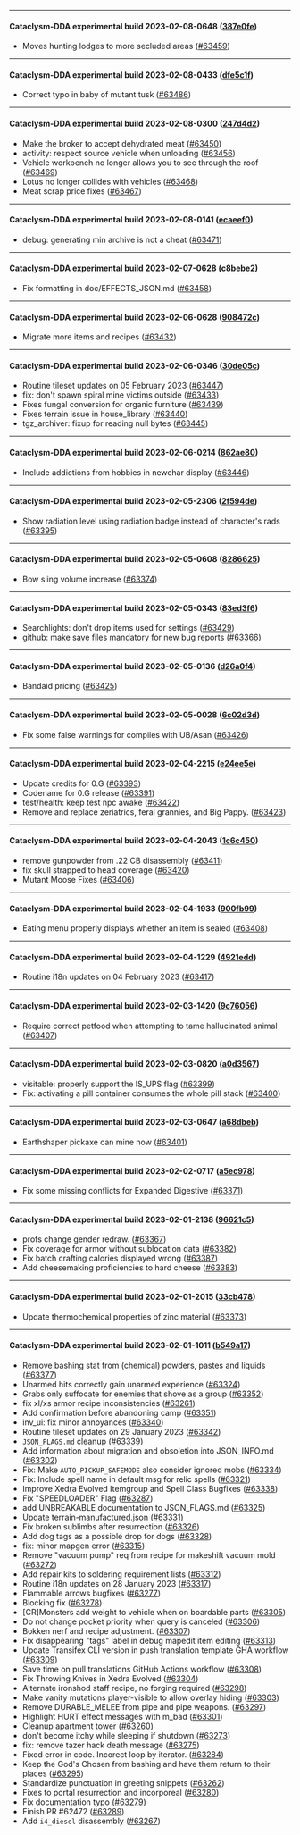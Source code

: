 
---

#### Cataclysm-DDA experimental build 2023-02-08-0648 ([387e0fe](https://github.com/CleverRaven/Cataclysm-DDA/releases/tag/cdda-experimental-2023-02-08-0648))

* Moves hunting lodges to more secluded areas ([#63459](https://github.com/CleverRaven/Cataclysm-DDA/pull/63459))

---

#### Cataclysm-DDA experimental build 2023-02-08-0433 ([dfe5c1f](https://github.com/CleverRaven/Cataclysm-DDA/releases/tag/cdda-experimental-2023-02-08-0433))

* Correct typo in baby of mutant tusk ([#63486](https://github.com/CleverRaven/Cataclysm-DDA/pull/63486))

---

#### Cataclysm-DDA experimental build 2023-02-08-0300 ([247d4d2](https://github.com/CleverRaven/Cataclysm-DDA/releases/tag/cdda-experimental-2023-02-08-0300))

* Make the broker to accept dehydrated meat ([#63450](https://github.com/CleverRaven/Cataclysm-DDA/pull/63450))
* activity: respect source vehicle when unloading ([#63456](https://github.com/CleverRaven/Cataclysm-DDA/pull/63456))
* Vehicle workbench no longer allows you to see through the roof ([#63469](https://github.com/CleverRaven/Cataclysm-DDA/pull/63469))
* Lotus no longer collides with vehicles ([#63468](https://github.com/CleverRaven/Cataclysm-DDA/pull/63468))
* Meat scrap price fixes ([#63467](https://github.com/CleverRaven/Cataclysm-DDA/pull/63467))

---

#### Cataclysm-DDA experimental build 2023-02-08-0141 ([ecaeef0](https://github.com/CleverRaven/Cataclysm-DDA/releases/tag/cdda-experimental-2023-02-08-0141))

* debug: generating min archive is not a cheat ([#63471](https://github.com/CleverRaven/Cataclysm-DDA/pull/63471))

---

#### Cataclysm-DDA experimental build 2023-02-07-0628 ([c8bebe2](https://github.com/CleverRaven/Cataclysm-DDA/releases/tag/cdda-experimental-2023-02-07-0628))

* Fix formatting in doc/EFFECTS_JSON.md ([#63458](https://github.com/CleverRaven/Cataclysm-DDA/pull/63458))

---

#### Cataclysm-DDA experimental build 2023-02-06-0628 ([908472c](https://github.com/CleverRaven/Cataclysm-DDA/releases/tag/cdda-experimental-2023-02-06-0628))

* Migrate more items and recipes ([#63432](https://github.com/CleverRaven/Cataclysm-DDA/pull/63432))

---

#### Cataclysm-DDA experimental build 2023-02-06-0346 ([30de05c](https://github.com/CleverRaven/Cataclysm-DDA/releases/tag/cdda-experimental-2023-02-06-0346))

* Routine tileset updates on 05 February 2023 ([#63447](https://github.com/CleverRaven/Cataclysm-DDA/pull/63447))
* fix: don't spawn spiral mine victims outside ([#63433](https://github.com/CleverRaven/Cataclysm-DDA/pull/63433))
* Fixes fungal conversion for organic furniture ([#63439](https://github.com/CleverRaven/Cataclysm-DDA/pull/63439))
* Fixes terrain issue in house_library ([#63440](https://github.com/CleverRaven/Cataclysm-DDA/pull/63440))
* tgz_archiver: fixup for reading null bytes ([#63445](https://github.com/CleverRaven/Cataclysm-DDA/pull/63445))

---

#### Cataclysm-DDA experimental build 2023-02-06-0214 ([862ae80](https://github.com/CleverRaven/Cataclysm-DDA/releases/tag/cdda-experimental-2023-02-06-0214))

* Include addictions from hobbies in newchar display ([#63446](https://github.com/CleverRaven/Cataclysm-DDA/pull/63446))

---

#### Cataclysm-DDA experimental build 2023-02-05-2306 ([2f594de](https://github.com/CleverRaven/Cataclysm-DDA/releases/tag/cdda-experimental-2023-02-05-2306))

* Show radiation level using radiation badge instead of character's rads ([#63395](https://github.com/CleverRaven/Cataclysm-DDA/pull/63395))

---

#### Cataclysm-DDA experimental build 2023-02-05-0608 ([8286625](https://github.com/CleverRaven/Cataclysm-DDA/releases/tag/cdda-experimental-2023-02-05-0608))

* Bow sling volume increase ([#63374](https://github.com/CleverRaven/Cataclysm-DDA/pull/63374))

---

#### Cataclysm-DDA experimental build 2023-02-05-0343 ([83ed3f6](https://github.com/CleverRaven/Cataclysm-DDA/releases/tag/cdda-experimental-2023-02-05-0343))

* Searchlights: don't drop items used for settings ([#63429](https://github.com/CleverRaven/Cataclysm-DDA/pull/63429))
* github: make save files mandatory for new bug reports ([#63366](https://github.com/CleverRaven/Cataclysm-DDA/pull/63366))

---

#### Cataclysm-DDA experimental build 2023-02-05-0136 ([d26a0f4](https://github.com/CleverRaven/Cataclysm-DDA/releases/tag/cdda-experimental-2023-02-05-0136))

* Bandaid pricing ([#63425](https://github.com/CleverRaven/Cataclysm-DDA/pull/63425))

---

#### Cataclysm-DDA experimental build 2023-02-05-0028 ([6c02d3d](https://github.com/CleverRaven/Cataclysm-DDA/releases/tag/cdda-experimental-2023-02-05-0028))

* Fix some false warnings for compiles with UB/Asan ([#63426](https://github.com/CleverRaven/Cataclysm-DDA/pull/63426))

---

#### Cataclysm-DDA experimental build 2023-02-04-2215 ([e24ee5e](https://github.com/CleverRaven/Cataclysm-DDA/releases/tag/cdda-experimental-2023-02-04-2215))

* Update credits for 0.G ([#63393](https://github.com/CleverRaven/Cataclysm-DDA/pull/63393))
* Codename for 0.G release ([#63391](https://github.com/CleverRaven/Cataclysm-DDA/pull/63391))
* test/health: keep test npc awake ([#63422](https://github.com/CleverRaven/Cataclysm-DDA/pull/63422))
* Remove and replace zeriatrics, feral grannies, and Big Pappy. ([#63423](https://github.com/CleverRaven/Cataclysm-DDA/pull/63423))

---

#### Cataclysm-DDA experimental build 2023-02-04-2043 ([1c6c450](https://github.com/CleverRaven/Cataclysm-DDA/releases/tag/cdda-experimental-2023-02-04-2043))

* remove gunpowder from .22 CB disassembly ([#63411](https://github.com/CleverRaven/Cataclysm-DDA/pull/63411))
* fix skull strapped to head coverage ([#63420](https://github.com/CleverRaven/Cataclysm-DDA/pull/63420))
* Mutant Moose Fixes ([#63406](https://github.com/CleverRaven/Cataclysm-DDA/pull/63406))

---

#### Cataclysm-DDA experimental build 2023-02-04-1933 ([900fb99](https://github.com/CleverRaven/Cataclysm-DDA/releases/tag/cdda-experimental-2023-02-04-1933))

* Eating menu properly displays whether an item is sealed ([#63408](https://github.com/CleverRaven/Cataclysm-DDA/pull/63408))

---

#### Cataclysm-DDA experimental build 2023-02-04-1229 ([4921edd](https://github.com/CleverRaven/Cataclysm-DDA/releases/tag/cdda-experimental-2023-02-04-1229))

* Routine i18n updates on 04 February 2023 ([#63417](https://github.com/CleverRaven/Cataclysm-DDA/pull/63417))

---

#### Cataclysm-DDA experimental build 2023-02-03-1420 ([9c76056](https://github.com/CleverRaven/Cataclysm-DDA/releases/tag/cdda-experimental-2023-02-03-1420))

* Require correct petfood when attempting to tame hallucinated animal ([#63407](https://github.com/CleverRaven/Cataclysm-DDA/pull/63407))

---

#### Cataclysm-DDA experimental build 2023-02-03-0820 ([a0d3567](https://github.com/CleverRaven/Cataclysm-DDA/releases/tag/cdda-experimental-2023-02-03-0820))

* visitable: properly support the IS_UPS flag ([#63399](https://github.com/CleverRaven/Cataclysm-DDA/pull/63399))
* Fix: activating a pill container consumes the whole pill stack ([#63400](https://github.com/CleverRaven/Cataclysm-DDA/pull/63400))

---

#### Cataclysm-DDA experimental build 2023-02-03-0647 ([a68dbeb](https://github.com/CleverRaven/Cataclysm-DDA/releases/tag/cdda-experimental-2023-02-03-0647))

* Earthshaper pickaxe can mine now ([#63401](https://github.com/CleverRaven/Cataclysm-DDA/pull/63401))

---

#### Cataclysm-DDA experimental build 2023-02-02-0717 ([a5ec978](https://github.com/CleverRaven/Cataclysm-DDA/releases/tag/cdda-experimental-2023-02-02-0717))

* Fix some missing conflicts for Expanded Digestive ([#63371](https://github.com/CleverRaven/Cataclysm-DDA/pull/63371))

---

#### Cataclysm-DDA experimental build 2023-02-01-2138 ([96621c5](https://github.com/CleverRaven/Cataclysm-DDA/releases/tag/cdda-experimental-2023-02-01-2138))

* profs change gender redraw. ([#63367](https://github.com/CleverRaven/Cataclysm-DDA/pull/63367))
* Fix coverage for armor without sublocation data ([#63382](https://github.com/CleverRaven/Cataclysm-DDA/pull/63382))
* Fix batch crafting calories displayed wrong ([#63387](https://github.com/CleverRaven/Cataclysm-DDA/pull/63387))
* Add cheesemaking proficiencies to hard cheese ([#63383](https://github.com/CleverRaven/Cataclysm-DDA/pull/63383))

---

#### Cataclysm-DDA experimental build 2023-02-01-2015 ([33cb478](https://github.com/CleverRaven/Cataclysm-DDA/releases/tag/cdda-experimental-2023-02-01-2015))

* Update thermochemical properties of zinc material ([#63373](https://github.com/CleverRaven/Cataclysm-DDA/pull/63373))

---

#### Cataclysm-DDA experimental build 2023-02-01-1011 ([b549a17](https://github.com/CleverRaven/Cataclysm-DDA/releases/tag/cdda-experimental-2023-02-01-1011))

* Remove bashing stat from (chemical) powders, pastes and liquids ([#63377](https://github.com/CleverRaven/Cataclysm-DDA/pull/63377))
* Unarmed hits correctly gain unarmed experience ([#63324](https://github.com/CleverRaven/Cataclysm-DDA/pull/63324))
* Grabs only suffocate for enemies that shove as a group ([#63352](https://github.com/CleverRaven/Cataclysm-DDA/pull/63352))
* fix xl/xs armor recipe inconsistencies ([#63261](https://github.com/CleverRaven/Cataclysm-DDA/pull/63261))
* Add confirmation before abandoning camp ([#63351](https://github.com/CleverRaven/Cataclysm-DDA/pull/63351))
* inv_ui: fix minor annoyances ([#63340](https://github.com/CleverRaven/Cataclysm-DDA/pull/63340))
* Routine tileset updates on 29 January 2023 ([#63342](https://github.com/CleverRaven/Cataclysm-DDA/pull/63342))
* `JSON_FLAGS.md` cleanup ([#63339](https://github.com/CleverRaven/Cataclysm-DDA/pull/63339))
* Add information about migration and obsoletion into JSON_INFO.md ([#63302](https://github.com/CleverRaven/Cataclysm-DDA/pull/63302))
* Fix: Make `AUTO_PICKUP_SAFEMODE` also consider ignored mobs ([#63334](https://github.com/CleverRaven/Cataclysm-DDA/pull/63334))
* Fix: Include spell name in default msg for relic spells ([#63321](https://github.com/CleverRaven/Cataclysm-DDA/pull/63321))
* Improve Xedra Evolved Itemgroup and Spell Class Bugfixes ([#63338](https://github.com/CleverRaven/Cataclysm-DDA/pull/63338))
* Fix "SPEEDLOADER" Flag ([#63287](https://github.com/CleverRaven/Cataclysm-DDA/pull/63287))
* add UNBREAKABLE documentation to JSON_FLAGS.md ([#63325](https://github.com/CleverRaven/Cataclysm-DDA/pull/63325))
* Update terrain-manufactured.json ([#63331](https://github.com/CleverRaven/Cataclysm-DDA/pull/63331))
* Fix broken sublimbs after resurrection ([#63326](https://github.com/CleverRaven/Cataclysm-DDA/pull/63326))
* Add dog tags as a possible drop for dogs ([#63328](https://github.com/CleverRaven/Cataclysm-DDA/pull/63328))
* fix: minor mapgen error ([#63315](https://github.com/CleverRaven/Cataclysm-DDA/pull/63315))
* Remove "vacuum pump" req from recipe for makeshift vacuum mold ([#63272](https://github.com/CleverRaven/Cataclysm-DDA/pull/63272))
* Add repair kits to soldering requirement lists ([#63312](https://github.com/CleverRaven/Cataclysm-DDA/pull/63312))
* Routine i18n updates on 28 January 2023 ([#63317](https://github.com/CleverRaven/Cataclysm-DDA/pull/63317))
* Flammable arrows bugfixes ([#63277](https://github.com/CleverRaven/Cataclysm-DDA/pull/63277))
* Blocking fix ([#63278](https://github.com/CleverRaven/Cataclysm-DDA/pull/63278))
* [CR]Monsters add weight to vehicle when on boardable parts ([#63305](https://github.com/CleverRaven/Cataclysm-DDA/pull/63305))
* Do not change pocket priority when query is canceled ([#63306](https://github.com/CleverRaven/Cataclysm-DDA/pull/63306))
* Bokken nerf and recipe adjustment. ([#63307](https://github.com/CleverRaven/Cataclysm-DDA/pull/63307))
* Fix disappearing "tags" label in debug mapedit item editing ([#63313](https://github.com/CleverRaven/Cataclysm-DDA/pull/63313))
* Update Transifex CLI version in push translation template GHA workflow ([#63309](https://github.com/CleverRaven/Cataclysm-DDA/pull/63309))
* Save time on pull translations GitHub Actions workflow ([#63308](https://github.com/CleverRaven/Cataclysm-DDA/pull/63308))
* Fix Throwing Knives in Xedra Evolved ([#63304](https://github.com/CleverRaven/Cataclysm-DDA/pull/63304))
* Alternate ironshod staff recipe, no forging required ([#63298](https://github.com/CleverRaven/Cataclysm-DDA/pull/63298))
* Make vanity mutations player-visible to allow overlay hiding ([#63303](https://github.com/CleverRaven/Cataclysm-DDA/pull/63303))
* Remove DURABLE_MELEE from pipe and pipe weapons. ([#63297](https://github.com/CleverRaven/Cataclysm-DDA/pull/63297))
* Highlight HURT effect messages with m_bad ([#63301](https://github.com/CleverRaven/Cataclysm-DDA/pull/63301))
* Cleanup apartment tower ([#63260](https://github.com/CleverRaven/Cataclysm-DDA/pull/63260))
* don't become itchy while sleeping if shutdown ([#63273](https://github.com/CleverRaven/Cataclysm-DDA/pull/63273))
* fix: remove tazer hack death message ([#63275](https://github.com/CleverRaven/Cataclysm-DDA/pull/63275))
* Fixed error in code. Incorect loop by iterator. ([#63284](https://github.com/CleverRaven/Cataclysm-DDA/pull/63284))
* Keep the God's Chosen from bashing and have them return to their places ([#63295](https://github.com/CleverRaven/Cataclysm-DDA/pull/63295))
* Standardize punctuation in greeting snippets ([#63262](https://github.com/CleverRaven/Cataclysm-DDA/pull/63262))
* Fixes to portal resurrection and incorporeal ([#63280](https://github.com/CleverRaven/Cataclysm-DDA/pull/63280))
* Fix documentation typo ([#63279](https://github.com/CleverRaven/Cataclysm-DDA/pull/63279))
* Finish PR #62472 ([#63289](https://github.com/CleverRaven/Cataclysm-DDA/pull/63289))
* Add `i4_diesel` disassembly ([#63267](https://github.com/CleverRaven/Cataclysm-DDA/pull/63267))

